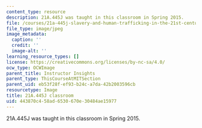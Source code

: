 ```yaml
---
content_type: resource
description: 21A.445J was taught in this classroom in Spring 2015.
file: /courses/21a-445j-slavery-and-human-trafficking-in-the-21st-century-spring-2015/443870c458ad6530670e30484ae15977_21A.445J_classroom.jpg
file_type: image/jpeg
image_metadata:
  caption: ''
  credit: ''
  image-alt: ''
learning_resource_types: []
license: https://creativecommons.org/licenses/by-nc-sa/4.0/
ocw_type: OCWImage
parent_title: Instructor Insights
parent_type: ThisCourseAtMITSection
parent_uid: eb53f28f-ef93-b24c-a7da-42b2003596cb
resourcetype: Image
title: 21A.445J classroom
uid: 443870c4-58ad-6530-670e-30484ae15977
---
```

21A.445J was taught in this classroom in Spring 2015.